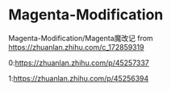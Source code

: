# Magenta-Modification
Magenta-Modification/Magenta魔改记 from https://zhuanlan.zhihu.com/c_172859319

0:https://zhuanlan.zhihu.com/p/45257337

1:https://zhuanlan.zhihu.com/p/45256394

